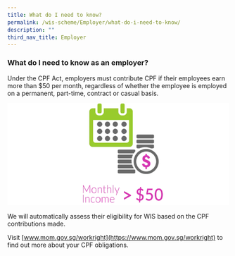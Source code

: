 ```yaml
---
title: What do I need to know?
permalink: /wis-scheme/Employer/what-do-i-need-to-know/
description: ""
third_nav_title: Employer
---
```

### What do I need to know as an employer?

Under the CPF Act, employers must contribute CPF if their employees earn more than $50 per month, regardless of whether the employee is employed on a permanent, part-time, contract or casual basis.

![cpf contribution](/images/WIS%20Scheme/WIS6.png)

We will automatically assess their eligibility for WIS based on the CPF contributions made.


Visit [www.mom.gov.sg/workright](https://www.mom.gov.sg/workright) to find out more about your CPF obligations.